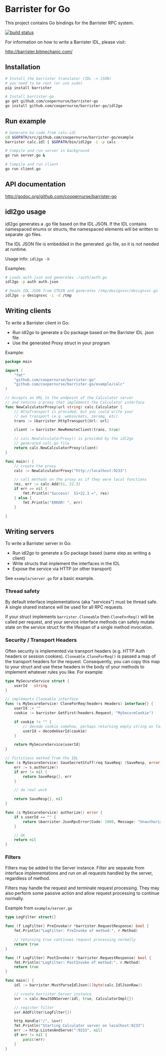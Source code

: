 # Barrister for Go

This project contains Go bindings for the Barrister RPC system.

[![build status](https://secure.travis-ci.org/coopernurse/barrister-go.png)](http://travis-ci.org/coopernurse/barrister-go)

For information on how to write a Barrister IDL, please visit:

http://barrister.bitmechanic.com/

## Installation

```sh
# Install the barrister translator (IDL -> JSON)
# you need to be root (or use sudo)
pip install barrister

# Install barrister-go
go get github.com/coopernurse/barrister-go
go install github.com/coopernurse/barrister-go/idl2go
```

## Run example

```sh
# Generate Go code from calc.idl
cd $GOPATH/src/github.com/coopernurse/barrister-go/example
barrister calc.idl | $GOPATH/bin/idl2go -i -p calc

# Compile and run server in background
go run server.go &

# Compile and run client
go run client.go
```

## API documentation

http://godoc.org/github.com/coopernurse/barrister-go

## idl2go usage

idl2go generates a .go file based on the IDL JSON.  If the IDL contains namespaced 
enums or structs, the namespaced elements will be written to separate .go files.

The IDL JSON file is embedded in the generated .go file, so it is not needed
at runtime.

Usage info: `idl2go -h`

Examples:

```sh
# Loads auth.json and generates ./auth/auth.go
idl2go -p auth auth.json

# Reads IDL JSON from STDIN and generates /tmp/designsvc/designsvc.go
idl2go -p designsvc -i -d /tmp
```
## Writing clients

To write a Barrister client in Go:

* Run idl2go to generate a Go package based on the Barrister IDL .json file
* Use the generated Proxy struct in your program

Example:

```go
package main

import (
	"fmt"
	"github.com/coopernurse/barrister-go"
	"github.com/coopernurse/barrister-go/example/calc"
)

// Accepts an URL to the endpoint of the Calculator server
// and returns a proxy that implements the Calculator interface
func NewCalculatorProxy(url string) calc.Calculator {
    // HttpTransport is provided, but you could write your
    // own transport (e.g. websockets, zeromq, etc)
	trans := &barrister.HttpTransport{Url: url}

	client := barrister.NewRemoteClient(trans, true)

	// calc.NewCalculatorProxy() is provided by the idl2go
	// generated calc.go file
	return calc.NewCalculatorProxy(client)
}

func main() {
    // create the proxy
	calc := NewCalculatorProxy("http://localhost:9233")

    // call methods on the proxy as if they were local functions
	res, err := calc.Add(51, 22.3)
	if err == nil {
		fmt.Println("Success!  51+22.3 =", res)
	} else {
		fmt.Println("ERROR! ", err)
	}

}
```

## Writing servers

To write a Barrister server in Go:

* Run idl2go to generate a Go package based (same step as writing a client)
* Write structs that implement the interfaces in the IDL
* Expose the service via HTTP (or other transport)

See `example/server.go` for a basic example.

### Thread safety

By default interface implementations (aka "services") must be thread safe.
A single shared instance will be used for all RPC requests.

If your struct implements `barrister.Cloneable` then `CloneForReq()` will
be called per request, and your service interface methods can safely
mutate state on the service struct for the lifespan of a single method
invocation.

### Security / Transport Headers

Often security is implemented via transport headers (e.g. HTTP Auth headers
or session cookies).  `Cloneable.CloneForReq()` is passed a map of the
transport headers for the request.  Consequently, you can copy this map
to your struct and use these headers in the body of your methods to 
implement whatever rules you like.  For example:

```go
type MySecureService struct {
	userId   string
}

// implements Cloneable interface
func (s MySecureService) CloneForReq(headers Headers) interface{} {
	userId := ""
	cookie := barrister.GetFirst(headers.Request, "MySecureCookie")

	if cookie != "" {
		// decode cookie somehow, perhaps returning empty string on failure
        userId = decodeUserId(cookie)
	}

	return MySecureService{userId}
}

// fictitious method from the IDL
func (s MySecureService) SaveSecretStuff(req SaveReq) (SaveResp, error) {
	err := s.authorize()
	if err != nil {
	    return SaveResp{}, err
	}

	// do real work

	return SaveResp{}, nil
}

func (s MySecureService) authorize() error {
	if s.userId == "" {
        return &barrister.JsonRpcError{Code: 1000, Message: "Unauthorized"}
	}

    // OK
	return nil
}
```

### Filters

Filters may be added to the Server instance.  Filter are separate from interface
implementations and run on all requests handled by the server, regardless of 
method.

Filters may handle the request and terminate request processing.  They may also 
perform some passive action and allow request processing to continue normally.

Example from `example/server.go`

```go
type LogFilter struct{}

func (f LogFilter) PreInvoke(r *barrister.RequestResponse) bool {
	fmt.Println("LogFilter: PreInvoke of method:", r.Method)

	// returning true continues request processing normally
	return true
}

func (f LogFilter) PostInvoke(r *barrister.RequestResponse) bool {
	fmt.Println("LogFilter: PostInvoke of method:", r.Method)
	return true
}

func main() {
	idl := barrister.MustParseIdlJson([]byte(calc.IdlJsonRaw))

	// create barrister.Server instance
	svr := calc.NewJSONServer(idl, true, CalculatorImpl{})

	// register filter
	svr.AddFilter(LogFilter{})

	http.Handle("/", &svr)
	fmt.Println("Starting Calculator server on localhost:9233")
	err := http.ListenAndServe(":9233", nil)
	if err != nil {
		panic(err)
	}
}
```
